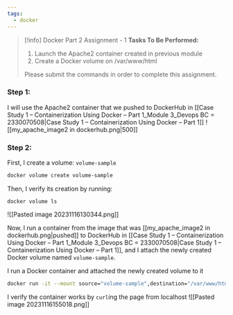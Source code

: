 ```yaml
---
tags:
  - docker
---
```

> [!info] Docker Part 2 Assignment - 1
> **Tasks To Be Performed:** 
> 1. Launch the Apache2 container created in previous module 
> 2. Create a Docker volume on /var/www/html 
>  
> Please submit the commands in order to complete this assignment. 


### Step 1:
I will use the Apache2 container that we pushed to DockerHub in [[Case Study 1 – Containerization Using Docker – Part 1_Module 3_Devops BC = 2330070508|Case Study 1 – Containerization Using Docker – Part 1]]
![[my_apache_image2 in dockerhub.png|500]]

### Step 2:


First, I create a volume: `volume-sample`
```bash
docker volume create volume-sample
```

Then, I verify its creation by running:
```
docker volume ls
```

![[Pasted image 20231116130344.png]]

Now, I run a container from the image that was [[my_apache_image2 in dockerhub.png|pushed]] to DockerHub in [[Case Study 1 – Containerization Using Docker – Part 1_Module 3_Devops BC = 2330070508|Case Study 1 – Containerization Using Docker – Part 1]], and I attach the newly created Docker volume named `volume-sample`.



I run a Docker container and attached the newly created volume to it
```bash
docker run -it --mount source="volume-sample",destination="/var/www/html" -p 8080:80 -d hectorproko/my_docker_image:my_apache_image2
```


<!--
Big messup here, see like you attached a wrong volume, that i dont think even existed in your environemnt it was from the lesson
![[Pasted image 20231116155033.png]]
-->
I verify the container works by `curl`ing the page from localhost
![[Pasted image 20231116155018.png]]



